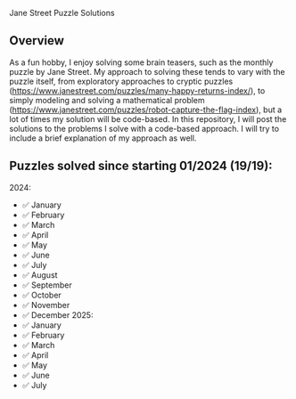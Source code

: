  Jane Street Puzzle Solutions

## Overview
As a fun hobby, I enjoy solving some brain teasers, such as the monthly puzzle by Jane Street.
My approach to solving these tends to vary with the puzzle itself, from exploratory approaches to cryptic puzzles (https://www.janestreet.com/puzzles/many-happy-returns-index/), to simply modeling and solving a mathematical problem (https://www.janestreet.com/puzzles/robot-capture-the-flag-index), but a lot of times my solution will be code-based.
In this repository, I will post the solutions to the problems I solve with a code-based approach. I will try to include a brief explanation of my approach as well.

## Puzzles solved since starting 01/2024 (19/19):
2024:
- ✅ January
- ✅ February
- ✅ March
- ✅ April
- ✅ May
- ✅ June
- ✅ July
- ✅ August
- ✅ September
- ✅ October
- ✅ November
- ✅ December
2025:
- ✅ January
- ✅ February
- ✅ March
- ✅ April
- ✅ May
- ✅ June
- ✅ July
